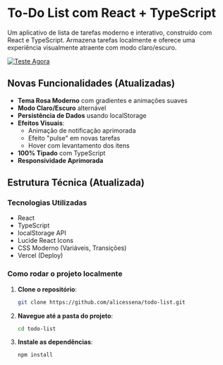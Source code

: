 # To-Do List com React + TypeScript

Um aplicativo de lista de tarefas moderno e interativo, construído com React e TypeScript. Armazena tarefas localmente e oferece uma experiência visualmente atraente com modo claro/escuro.

[![Teste Agora](https://i.imgur.com/NjMHH9O.png)](https://todolist-react-alicessena.vercel.app/)

## Novas Funcionalidades (Atualizadas)

- **Tema Rosa Moderno** com gradientes e animações suaves
- **Modo Claro/Escuro** alternável
- **Persistência de Dados** usando localStorage
- **Efeitos Visuais**:
  - Animação de notificação aprimorada
  - Efeito "pulse" em novas tarefas
  - Hover com levantamento dos itens
- **100% Tipado** com TypeScript
- **Responsividade Aprimorada**

## Estrutura Técnica (Atualizada)

### Tecnologias Utilizadas
- React
- TypeScript
- localStorage API
- Lucide React Icons
- CSS Moderno (Variáveis, Transições)
- Vercel (Deploy)

### Como rodar o projeto localmente


1. **Clone o repositório**:
   ```bash
   git clone https://github.com/alicessena/todo-list.git 

2. **Navegue até a pasta do projeto**:
   ```bash
   cd todo-list

3. **Instale as dependências**:
   ```bash
   npm install
